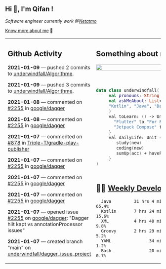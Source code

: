 <h2> Hi 👋, I'm Qifan ! </h2>
<p><em>Software engineer currently work @<a href="https://www.netatmo.com">Netatmo</a>
</em></p><p><a href="https://qifanyang.com/resume" target="_blank"> Know more about me</a> 🔭</p>
<table><tr><td valign="top" rowspan="2">

 ## Github Activity
 <!-- githubActivity starts -->
  **2021-01-09** — pushed 2 commits to [underwindfall/Algorithme](https://api.github.com/repos/underwindfall/Algorithme).

  **2021-01-09** — pushed 3 commits to [underwindfall/Algorithme](https://api.github.com/repos/underwindfall/Algorithme).

  **2021-01-08** — commented on [#2255](https://github.com/google/dagger/issues/2255#issuecomment-756466104) in [google/dagger](https://api.github.com/repos/google/dagger)

  **2021-01-08** — commented on [#2255](https://github.com/google/dagger/issues/2255#issuecomment-756453929) in [google/dagger](https://api.github.com/repos/google/dagger)

  **2021-01-07** — commented on [#878](https://github.com/Triple-T/gradle-play-publisher/issues/878#issuecomment-756422471) in [Triple-T/gradle-play-publisher](https://api.github.com/repos/Triple-T/gradle-play-publisher)

  **2021-01-07** — commented on [#2255](https://github.com/google/dagger/issues/2255#issuecomment-756416806) in [google/dagger](https://api.github.com/repos/google/dagger)

  **2021-01-07** — commented on [#2255](https://github.com/google/dagger/issues/2255#issuecomment-756400070) in [google/dagger](https://api.github.com/repos/google/dagger)

  **2021-01-07** — commented on [#2255](https://github.com/google/dagger/issues/2255#issuecomment-756385324) in [google/dagger](https://api.github.com/repos/google/dagger)

  **2021-01-07** — opened issue [#2255](https://api.github.com/repos/google/dagger/issues/2255) on [google/dagger](https://api.github.com/repos/google/dagger): "Dagger hilt kapt vs annotationProcessor issues"

  **2021-01-07** — created branch "main" on [underwindfall/dagger_issue_project](https://api.github.com/repos/underwindfall/dagger_issue_project)
 <!-- githubActivity ends -->
 </td><td valign="top">

 ## Something about me
 <!-- profile starts -->
 <a href="https://github.com/underwindfall" width="100%">
  <img src="https://github-readme-stats.vercel.app/api?username=underwindfall&show_icons=true&count_private=true&theme=graywhite" width="100%"/>
 </a>
 <br/>
 <br/>
 <br/>
 
 ```kotlin
 data class underwindfall(
      val pronouns: String = "he|him",
      val askMeAbout: List<String> = listOf(
      "Kotlin", "Java", "Dart","Javascript", "Typescript"
      )
      val toLearn: () -> Unit = {
        "Flutter" to "For Fun",
        "Jetpack Compose" to "Future"
      }
      val dailyLife: Unit = (0..end).reduce { acc, new ->	
         study(new)	
         coding(new)	
         sumUp(acc) + haveFun(new)	
      }
 )
 ```
 <!-- profile ends -->
 </td></tr><tr><td valign="top">

 ## 🏊‍♂️ <a href="https://gist.github.com/underwindfall/377ee88ba1fabd1e93516e48ca9c61eb" target="_blank">Weekly Development Breakdown</a>
  <!-- codeTime starts -->
  ```text
    Java         31 hrs 4 mins  ███████████████████░░░░░  65.4%
    Kotlin       7 hrs 24 mins  ███████░░░░░░░░░░░░░░░░░  15.6%
    XML          4 hrs 40 mins  █████░░░░░░░░░░░░░░░░░░░   9.8%
    Groovy       2 hrs 29 mins  ████░░░░░░░░░░░░░░░░░░░░   5.2%
    YAML               34 mins  ███░░░░░░░░░░░░░░░░░░░░░   1.2%
    Bash               20 mins  ███░░░░░░░░░░░░░░░░░░░░░   0.7%
  ```
  <!-- codeTime starts -->
  </td></tr></table>